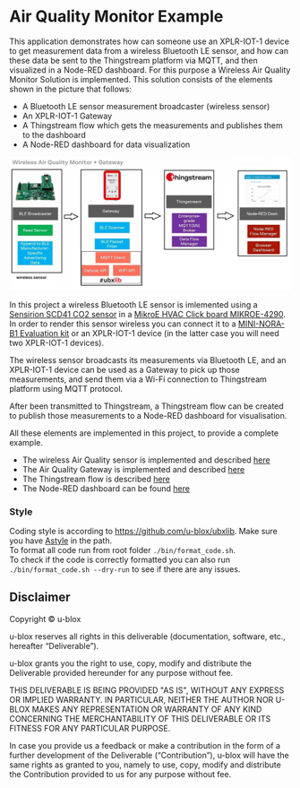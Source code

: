 # Air Quality Monitor Example

This application demonstrates how can someone use an XPLR-IOT-1 device to get measurement data from a wireless Bluetooth LE sensor, and how can these data be sent to the Thingstream platform via MQTT, and then visualized in a Node-RED dashboard. For this purpose a Wireless Air Quality Monitor Solution is implemented. This solution consists of the elements shown in the picture that follows:

- A Bluetooth LE sensor measurement broadcaster (wireless sensor)
- An XPLR-IOT-1 Gateway
- A Thingstream flow which gets the measurements and publishes them to the dashboard
- A Node-RED dashboard for data visualization

![AirQualityMonitorSolution should be here.](/readme_images/AirQualityMonitorSolution.jpg "Air Quality Monitor Solution")

In this project a wireless Bluetooth LE sensor is imlemented using a [Sensirion SCD41 CO2 sensor](https://sensirion.com/products/catalog/SCD41/) in a [MikroE HVAC Click board MIKROE-4290](https://www.mikroe.com/hvac-click). In order to render this sensor wireless you can connect it to a [MINI-NORA-B1 Evaluation kit](https://www.u-blox.com/en/product/mini-nora-b1) or an XPLR-IOT-1 device (in the latter case you will need two XPLR-IOT-1 devices).

The wireless sensor broadcasts its measurements via Bluetooth LE, and an XPLR-IOT-1 device can be used as a Gateway to pick up those measurements, and send them via a Wi-Fi connection to Thingstream platform using MQTT protocol.

After been transmitted to Thingstream, a Thingstream flow can be created to publish those measurements to a Node-RED dashboard for visualisation.

All these elements are implemented in this project, to provide a complete example.


- The wireless Air Quality sensor is implemented and described [here](./sensor_broadcaster)
- The Air Quality Gateway is implemented and described [here](./Gateway)
- The Thingstream flow is described [here](./thingstream_flow)
- The Node-RED dashboard can be found [here](./node-red) 

### Style
Coding style is according to https://github.com/u-blox/ubxlib. Make sure you have [Astyle](https://astyle.sourceforge.net/install.html) in the path.<br/>
To format all code run from root folder `./bin/format_code.sh`.<br/>
To check if the code is correctly formatted you can also run `./bin/format_code.sh --dry-run` to see if there are any issues.

## Disclaimer
Copyright &copy; u-blox 

u-blox reserves all rights in this deliverable (documentation, software, etc.,
hereafter “Deliverable”). 

u-blox grants you the right to use, copy, modify and distribute the
Deliverable provided hereunder for any purpose without fee.

THIS DELIVERABLE IS BEING PROVIDED "AS IS", WITHOUT ANY EXPRESS OR IMPLIED
WARRANTY. IN PARTICULAR, NEITHER THE AUTHOR NOR U-BLOX MAKES ANY
REPRESENTATION OR WARRANTY OF ANY KIND CONCERNING THE MERCHANTABILITY OF THIS
DELIVERABLE OR ITS FITNESS FOR ANY PARTICULAR PURPOSE.

In case you provide us a feedback or make a contribution in the form of a
further development of the Deliverable (“Contribution”), u-blox will have the
same rights as granted to you, namely to use, copy, modify and distribute the
Contribution provided to us for any purpose without fee.